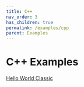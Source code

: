 ```yaml
---
title: C++
nav_order: 3
has_children: true
permalink: /examples/cpp
parent: Examples
---
```



# C++ Examples

[Hello World Classic]({{site.url}}{{site.baseurl}}/Examples/cpp/HelloWorld)
